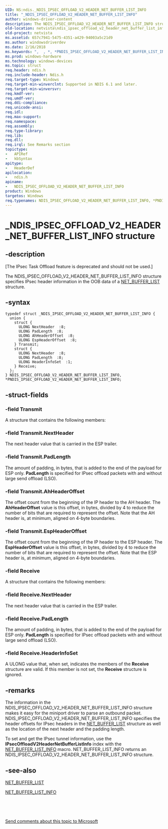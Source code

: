 ```yaml
---
UID: NS:ndis._NDIS_IPSEC_OFFLOAD_V2_HEADER_NET_BUFFER_LIST_INFO
title: "_NDIS_IPSEC_OFFLOAD_V2_HEADER_NET_BUFFER_LIST_INFO"
author: windows-driver-content
description: The NDIS_IPSEC_OFFLOAD_V2_HEADER_NET_BUFFER_LIST_INFO structure specifies IPsec header information in the OOB data of a NET_BUFFER_LIST structure.
old-location: netvista\ndis_ipsec_offload_v2_header_net_buffer_list_info.htm
old-project: netvista
ms.assetid: 657c7941-5475-4351-a429-94003a5c21d9
ms.author: windowsdriverdev
ms.date: 2/16/2018
ms.keywords: ",  , *, *PNDIS_IPSEC_OFFLOAD_V2_HEADER_NET_BUFFER_LIST_INFO, ,, 2, A, B, C, D, E, F, H, I, L, N, NDIS_IPSEC_OFFLOAD_V2_HEADER_NET_BUFFER_LIST_INFO, NDIS_IPSEC_OFFLOAD_V2_HEADER_NET_BUFFER_LIST_INFO structure [Network Drivers Starting with Windows Vista], O, P, PNDIS_IPSEC_OFFLOAD_V2_HEADER_NET_BUFFER_LIST_INFO, PNDIS_IPSEC_OFFLOAD_V2_HEADER_NET_BUFFER_LIST_INFO structure pointer [Network Drivers Starting with Windows Vista], R, S, T, U, V, _, _NDIS_IPSEC_OFFLOAD_V2_HEADER_NET_BUFFER_LIST_INFO, ndis/NDIS_IPSEC_OFFLOAD_V2_HEADER_NET_BUFFER_LIST_INFO, ndis/PNDIS_IPSEC_OFFLOAD_V2_HEADER_NET_BUFFER_LIST_INFO, netvista.ndis_ipsec_offload_v2_header_net_buffer_list_info, task_offload_IPsecv2_ref_696f856b-fb77-437d-ba9d-0b00b71d1cab.xml"
ms.prod: windows-hardware
ms.technology: windows-devices
ms.topic: struct
req.header: ndis.h
req.include-header: Ndis.h
req.target-type: Windows
req.target-min-winverclnt: Supported in NDIS 6.1 and later.
req.target-min-winversvr: 
req.kmdf-ver: 
req.umdf-ver: 
req.ddi-compliance: 
req.unicode-ansi: 
req.idl: 
req.max-support: 
req.namespace: 
req.assembly: 
req.type-library: 
req.lib: 
req.dll: 
req.irql: See Remarks section
topictype:
-	APIRef
-	kbSyntax
apitype:
-	HeaderDef
apilocation:
-	ndis.h
apiname:
-	NDIS_IPSEC_OFFLOAD_V2_HEADER_NET_BUFFER_LIST_INFO
product: Windows
targetos: Windows
req.typenames: NDIS_IPSEC_OFFLOAD_V2_HEADER_NET_BUFFER_LIST_INFO, *PNDIS_IPSEC_OFFLOAD_V2_HEADER_NET_BUFFER_LIST_INFO
---
```


# _NDIS_IPSEC_OFFLOAD_V2_HEADER_NET_BUFFER_LIST_INFO structure


## -description


<p class="CCE_Message">[The IPsec Task Offload feature is deprecated and should not be used.]

The NDIS_IPSEC_OFFLOAD_V2_HEADER_NET_BUFFER_LIST_INFO structure specifies IPsec header information in
  the OOB data of a 
  <a href="..\ndis\ns-ndis-_net_buffer_list.md">NET_BUFFER_LIST</a> structure.


## -syntax


````
typedef struct _NDIS_IPSEC_OFFLOAD_V2_HEADER_NET_BUFFER_LIST_INFO {
  union {
    struct {
      ULONG NextHeader  :8;
      ULONG PadLength  :8;
      ULONG AhHeaderOffset  :8;
      ULONG EspHeaderOffset  :8;
    } Transmit;
    struct {
      ULONG NextHeader  :8;
      ULONG PadLength  :8;
      ULONG HeaderInfoSet  :1;
    } Receive;
  };
} NDIS_IPSEC_OFFLOAD_V2_HEADER_NET_BUFFER_LIST_INFO, *PNDIS_IPSEC_OFFLOAD_V2_HEADER_NET_BUFFER_LIST_INFO;
````


## -struct-fields




### -field Transmit

A structure that contains the following members:


### -field Transmit.NextHeader

The next header value that is carried in the ESP trailer.


### -field Transmit.PadLength

The amount of padding, in bytes, that is added to the end of the payload for ESP only. 
       <b>PadLength</b> is specified for IPsec offload packets with and without large send offload (LSO).


### -field Transmit.AhHeaderOffset

The offset count from the beginning of the IP header to the AH header. The 
       <b>AhHeaderOffset</b> value is this offset, in bytes, divided by 4 to reduce the number of bits that
       are required to represent the offset. Note that the AH header is, at minimum, aligned on 4-byte
       boundaries.


### -field Transmit.EspHeaderOffset

The offset count from the beginning of the IP header to the ESP header. The 
       <b>EspHeaderOffset</b> value is this offset, in bytes, divided by 4 to reduce the number of bits that
       are required to represent the offset. Note that the ESP header is, at minimum, aligned on 4-byte
       boundaries.


### -field Receive

A structure that contains the following members:


### -field Receive.NextHeader

The next header value that is carried in the ESP trailer.


### -field Receive.PadLength

The amount of padding, in bytes, that is added to the end of the payload for ESP only. 
       <b>PadLength</b> is specified for IPsec offload packets with and without large send offload (LSO).


### -field Receive.HeaderInfoSet

A ULONG value that, when set, indicates the members of the 
       <b>Receive</b> structure are valid. If this member is not set, the 
       <b>Receive</b> structure is ignored.


## -remarks



The information in the NDIS_IPSEC_OFFLOAD_V2_HEADER_NET_BUFFER_LIST_INFO structure makes it easy for
    the miniport driver to parse an outbound packet. NDIS_IPSEC_OFFLOAD_V2_HEADER_NET_BUFFER_LIST_INFO
    specifies the header offsets for IPsec headers in the 
    <a href="..\ndis\ns-ndis-_net_buffer_list.md">NET_BUFFER_LIST</a> structure as well as the
    location of the next header and the padding length.

To set and get the IPsec tunnel information, use the 
    <b>IPsecOffloadV2HeaderNetBufferListInfo</b> index with the 
    <a href="https://msdn.microsoft.com/library/windows/hardware/ff568401">NET_BUFFER_LIST_INFO</a> macro.
    NET_BUFFER_LIST_INFO returns an NDIS_IPSEC_OFFLOAD_V2_HEADER_NET_BUFFER_LIST_INFO structure.




## -see-also

<a href="..\ndis\ns-ndis-_net_buffer_list.md">NET_BUFFER_LIST</a>



<a href="https://msdn.microsoft.com/library/windows/hardware/ff568401">NET_BUFFER_LIST_INFO</a>



 

 

<a href="mailto:wsddocfb@microsoft.com?subject=Documentation%20feedback [netvista\netvista]:%20NDIS_IPSEC_OFFLOAD_V2_HEADER_NET_BUFFER_LIST_INFO structure%20 RELEASE:%20(2/16/2018)&amp;body=%0A%0APRIVACY STATEMENT%0A%0AWe use your feedback to improve the documentation. We don't use your email address for any other purpose, and we'll remove your email address from our system after the issue that you're reporting is fixed. While we're working to fix this issue, we might send you an email message to ask for more info. Later, we might also send you an email message to let you know that we've addressed your feedback.%0A%0AFor more info about Microsoft's privacy policy, see http://privacy.microsoft.com/en-us/default.aspx." title="Send comments about this topic to Microsoft">Send comments about this topic to Microsoft</a>

